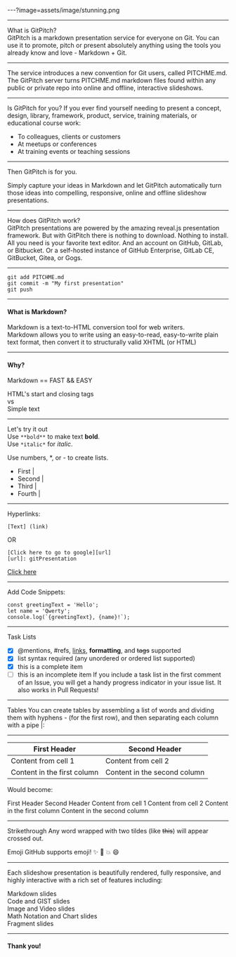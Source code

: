 ---?image=assets/image/stunning.png

---

What is GitPitch?  
GitPitch is a markdown presentation service for everyone on Git. You can use it to promote, pitch or present absolutely anything using the tools you already know and love - Markdown + Git.

---
The service introduces a new convention for Git users, called PITCHME.md. The GitPitch server turns PITCHME.md markdown files found within any public or private repo into online and offline, interactive slideshows.

---
Is GitPitch for you?
If you ever find yourself needing to present a concept, design, library, framework, product, service, training materials, or educational course work:  

- To colleagues, clients or customers 
- At meetups or conferences 
- At training events or teaching sessions 

---

Then GitPitch is for you. 

Simply capture your ideas in Markdown and let GitPitch automatically turn those ideas into compelling, responsive, online and offline slideshow presentations.

---
How does GitPitch work?  
GitPitch presentations are powered by the amazing reveal.js presentation framework. But with GitPitch there is nothing to download. Nothing to install. All you need is your favorite text editor. And an account on GitHub, GitLab, or Bitbucket. Or a self-hosted instance of GitHub Enterprise, GitLab CE, GitBucket, Gitea, or Gogs.

---

```
git add PITCHME.md
git commit -m "My first presentation"
git push
```
---

#### What is Markdown?
Markdown is a text-to-HTML conversion tool for web writers.  
Markdown allows you to write using an easy-to-read, easy-to-write plain text format, then convert it to structurally valid XHTML (or HTML)

---

#### Why?

Markdown == FAST && EASY

HTML's start and closing tags  
 vs  
Simple text

---
Let's try it out  
Use ```**bold**``` to make text **bold**.  
Use ```*italic*``` for *italic*.

Use numbers, *, or - to create lists.
* First |
* Second |
* Third |
* Fourth |

---

Hyperlinks:
```
[Text] (link)
```
OR
```
[Click here to go to google][url]
[url]: gitPresentation
```
[Click here][g]

[g]: README.md

---

Add Code Snippets:

```
const greetingText = 'Hello';
let name = 'Qwerty';
console.log(`{greetingText}, {name}!`);
```

---

Task Lists
- [x] @mentions, #refs, [links](), **formatting**, and <del>tags</del> supported
- [x] list syntax required (any unordered or ordered list supported)
- [x] this is a complete item
- [ ] this is an incomplete item
If you include a task list in the first comment of an Issue, you will get a handy progress indicator in your issue list. It also works in Pull Requests!
---
Tables
You can create tables by assembling a list of words and dividing them with hyphens - (for the first row), and then separating each column with a pipe |:

---
First Header | Second Header
------------ | -------------
Content from cell 1 | Content from cell 2
Content in the first column | Content in the second column
Would become:

First Header	Second Header
Content from cell 1	Content from cell 2
Content in the first column	Content in the second column

---
Strikethrough
Any word wrapped with two tildes (like ~~this~~) will appear crossed out.

Emoji
GitHub supports emoji! :sparkles: :camel: :boom: :smile:

---

Each slideshow presentation is beautifully rendered, fully responsive, and highly interactive with a rich set of features including:

Markdown slides  
Code and GIST slides    
Image and Video slides    
Math Notation and Chart slides  
Fragment slides  

---

#### Thank you!
